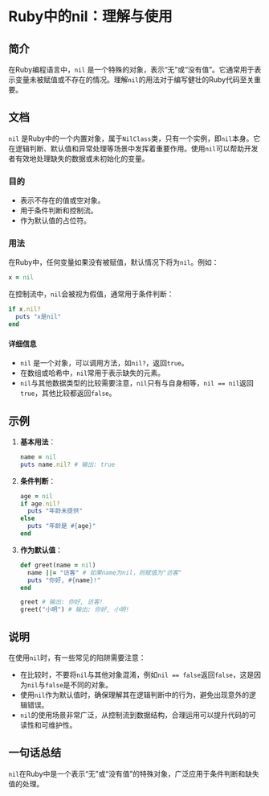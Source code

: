 <!--
Meta Description: # Ruby中的nil：理解与使用 ## 简介 在Ruby编程语言中，`nil` 是一个特殊的对象，表示“无”或“没有值”。它通常用于表示变量未被赋值或不存在的情况。理解`nil`的用法对于编写健壮的Ruby代码至关重要。 ## 文档 `nil` 是Ruby中的一个内置对象，属于`NilClass`...
Meta Keywords: nil, ruby, puts, name, false
-->

# Ruby中的nil：理解与使用

## 简介
在Ruby编程语言中，`nil` 是一个特殊的对象，表示“无”或“没有值”。它通常用于表示变量未被赋值或不存在的情况。理解`nil`的用法对于编写健壮的Ruby代码至关重要。

## 文档
`nil` 是Ruby中的一个内置对象，属于`NilClass`类，只有一个实例，即`nil`本身。它在逻辑判断、默认值和异常处理等场景中发挥着重要作用。使用`nil`可以帮助开发者有效地处理缺失的数据或未初始化的变量。

### 目的
- 表示不存在的值或空对象。
- 用于条件判断和控制流。
- 作为默认值的占位符。

### 用法
在Ruby中，任何变量如果没有被赋值，默认情况下将为`nil`。例如：
```ruby
x = nil
```

在控制流中，`nil`会被视为假值，通常用于条件判断：
```ruby
if x.nil?
  puts "x是nil"
end
```

#### 详细信息
- `nil` 是一个对象，可以调用方法，如`nil?`，返回`true`。
- 在数组或哈希中，`nil`常用于表示缺失的元素。
- `nil`与其他数据类型的比较需要注意，`nil`只有与自身相等，`nil == nil`返回`true`，其他比较都返回`false`。

## 示例
1. **基本用法**：
    ```ruby
    name = nil
    puts name.nil? # 输出: true
    ```

2. **条件判断**：
    ```ruby
    age = nil
    if age.nil?
      puts "年龄未提供"
    else
      puts "年龄是 #{age}"
    end
    ```

3. **作为默认值**：
    ```ruby
    def greet(name = nil)
      name ||= "访客" # 如果name为nil，则赋值为"访客"
      puts "你好, #{name}!"
    end

    greet # 输出: 你好, 访客!
    greet("小明") # 输出: 你好, 小明!
    ```

## 说明
在使用`nil`时，有一些常见的陷阱需要注意：
- 在比较时，不要将`nil`与其他对象混淆，例如`nil == false`返回`false`，这是因为`nil`与`false`是不同的对象。
- 使用`nil`作为默认值时，确保理解其在逻辑判断中的行为，避免出现意外的逻辑错误。
- `nil`的使用场景非常广泛，从控制流到数据结构，合理运用可以提升代码的可读性和可维护性。

## 一句话总结
`nil`在Ruby中是一个表示“无”或“没有值”的特殊对象，广泛应用于条件判断和缺失值的处理。